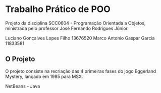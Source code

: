 # Trabalho Prático de POO
Projeto da disciplina SCC0604 - Programação Orientada a Objetos, ministrada pelo professor José Fernando Rodrigues Júnior.

Luciano Gonçalves Lopes Filho 13676520
Marco Antonio Gaspar Garcia 11833581

## O Projeto
O projeto consiste na recriação das 4 primeiras fases do jogo Eggerland Mystery, lançado em 1985 para MSX.

NetBeans - Java
